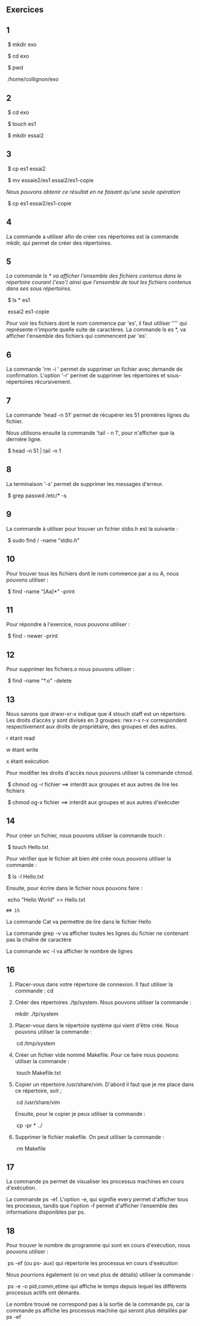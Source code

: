 ## Exercices

## 1 

​	$ mkdir exo

​	$ cd exo

​	$ pwd

​	/home/collignon/exo

## 2

​	$ cd exo

​	$ touch es1

​	$ mkdir essai2

## 3

​	$ cp es1 essai2

​	$ mv essaie2/es1 essai2/es1-copie

*Nous pouvons obtenir ce résultat en ne faisant qu'une seule opération*

​	$ cp es1 essai2/es1-copie

## 4

La commande a utiliser afin de créer ces répertoires est la commande mkdir, qui permet de créer des répertoires.

## 5

*La commande ls *  va afficher l'ensemble des fichiers contenus dans le répertoire courant ('exo') ainsi que l'ensemble de tout les fichiers contenus dans ses sous répertoires.*

​	$ ls *                                                                                                                                                                         	    	es1

​	essai2                                                                                                                                                               	  	 	        	es1-copie



Pour voir les fichiers dont le nom commence par 'es', il faut utiliser '''' qui représente n'importe quelle suite de caractères. La commande ls es *, va afficher l'ensemble des fichiers qui commencent par 'es'.

## 6

La commande 'rm -i <fichier>' permet de supprimer un fichier avec demande de confirmation. L'option '-r' permet de supprimer les répertoires et sous-répertoires récursivement.

## 7

La commande 'head -n 51' permet de récupérer les 51 premières lignes du fichier.

Nous utilisons ensuite la commande 'tail - n 1', pour n'afficher que la dernière ligne.

​	$ head -n 51 <fichier> | tail -n 1

## 8

La terminaison '-s' permet de supprimer les messages d'erreur.

​	$ grep passwd /etc/* -s

## 9

La commande à utiliser pour trouver un fichier stdio.h est la suivante :

​	$ sudo find / -name "stdio.h"

## 10

Pour trouver tous les fichiers dont le nom commence par a ou A, nous pouvons utiliser : 

​	$ find -name "[Aa]*" -print

## 11

Pour répondre à l'exercice, nous pouvons utiliser : 

​	$ find - newer <fichier> -print

## 12

Pour supprimer les fichiers.o nous pouvons utiliser : 

​	$ find -name "*.o" -delete

## 13

Nous savons que drwxr-xr-x indique que 4 stouch staff est un répertoire.  Les droits d’accès y sont    divisés en 3 groupes: rwx r-x r-x correspondent respectivement aux droits de propriétaire, des groupes et des autres.

r étant read

w étant write

x étant exécution

Pour modifier les droits d'accès nous pouvons utiliser la commande chmod.

​	$ chmod og -r fichier ==> interdit aux groupes et aux autres de lire les fichiers

​	$ chmod og-x fichier ==> interdit aux groupes et aux autres d'exécuter

## 14

Pour créer un fichier, nous pouvons utiliser la commande touch :

​	$ touch Hello.txt 

Pour vérifier que le fichier ait bien été crée nous pouvons utiliser la commande :

​	$ ls -l Hello.txt

Ensuite, pour écrire dans le fichier nous pouvons faire :

​	echo "Hello World" >> Hello.txt

	## 15

La commande Cat va permettre de lire dans le fichier Hello 

La commande grep -v va afficher toutes les lignes du fichier ne contenant pas la chaîne de caractère

La commande wc -l va afficher le nombre de lignes 

## 16

1. Placer-vous dans votre répertoire de connexion. Il faut utiliser la commande : cd

2. Créer des répertoires ./tp/system. Nous pouvons utiliser la commande :

   mkdir ./tp/system

3. Placer-vous dans le répertoire système qui vient d'être crée. Nous pouvons utiliser la commande :

   ​	cd /tmp/system

4. Créer un fichier vide nommé Makefile. Pour ce faire nous pouvons utiliser la commande :

   ​	touch Makefile.txt

5. Copier un répertoire /usr/share/vim.  D'abord il faut que je me place dans ce répertoire, soit ;

   ​	cd /usr/share/vim 

   Ensuite, pour le copier je peux utiliser la commande : 

   ​	cp -pr * ../

6. Supprimer le fichier makefile. On peut utiliser la commande :

   ​	rm Makefile

## 17

La commande ps permet de visualiser les processus machines en cours d'exécution.

La commande ps -ef. L'option -e, qui signifie every permet d'afficher tous les processus, tandis que l'option -f permet d'afficher l'ensemble des informations disponibles par ps.

## 18

Pour trouver le nombre de programme qui sont en cours d'exécution, nous pouvons utiliser :

​	ps -ef (ou ps- aux) qui répertorie les processus en cours d'exécution

Nous pourrions également (si on veut plus de détails) utiliser la commande :

​	ps -e -o pid,comm,etime qui affiche le temps depuis lequel les différents processus actifs ont démarés.



Le nombre trouvé ne correspond pas à la sortie de la commande ps, car la commande ps affiche les processus machine qui seront plus détaillés par ps -ef